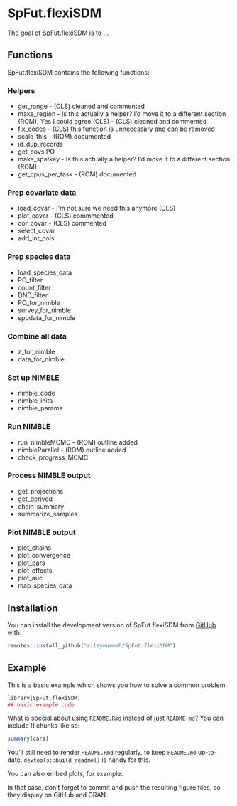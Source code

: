 
<!-- README.md is generated from README.Rmd. Please edit that file -->

# SpFut.flexiSDM

<!-- badges: start -->
<!-- badges: end -->

The goal of SpFut.flexiSDM is to …

## Functions

SpFut.flexiSDM contains the following functions:

### Helpers

- get_range - (CLS) cleaned and commented
- make_region - Is this actually a helper? I’d move it to a different
  section (ROM); Yes I could agree (CLS) - (CLS) cleaned and commented
- fix_codes - (CLS) this function is unnecessary and can be removed
- scale_this - (ROM) documented
- id_dup_records
- get_covs.PO
- make_spatkey - Is this actually a helper? I’d move it to a different
  section (ROM)
- get_cpus_per_task - (ROM) documented

### Prep covariate data

- load_covar - I'm not sure we need this anymore (CLS)
- plot_covar - (CLS) commmented
- cor_covar - (CLS) commented
- select_covar
- add_int_cols

### Prep species data

- load_species_data
- PO_filter
- count_filter
- DND_filter
- PO_for_nimble
- survey_for_nimble
- sppdata_for_nimble

### Combine all data

- z_for_nimble
- data_for_nimble

### Set up NIMBLE

- nimble_code
- nimble_inits
- nimble_params

### Run NIMBLE

- run_nimbleMCMC - (ROM) outline added
- nimbleParallel - (ROM) outline added
- check_progress_MCMC

### Process NIMBLE output

- get_projections
- get_derived
- chain_summary
- summarize_samples

### Plot NIMBLE output

- plot_chains
- plot_convergence
- plot_pars
- plot_effects
- plot_auc
- map_species_data

## Installation

You can install the development version of SpFut.flexiSDM from
[GitHub](https://github.com/) with:

``` r
remotes::install_github("rileymummah/SpFut.flexiSDM")
```

## Example

This is a basic example which shows you how to solve a common problem:

``` r
library(SpFut.flexiSDM)
## basic example code
```

What is special about using `README.Rmd` instead of just `README.md`?
You can include R chunks like so:

``` r
summary(cars)
```

You’ll still need to render `README.Rmd` regularly, to keep `README.md`
up-to-date. `devtools::build_readme()` is handy for this.

You can also embed plots, for example:

In that case, don’t forget to commit and push the resulting figure
files, so they display on GitHub and CRAN.
